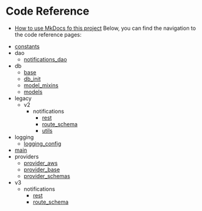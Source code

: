 # Code Reference

- [How to use MkDocs fo this project](https://github.com/department-of-veterans-affairs/va-enp-api/wiki)
Below, you can find the navigation to the code reference pages:

* [constants](constants.md)
* dao
    * [notifications_dao](dao/notifications_dao.md)
* db
    * [base](db/base.md)
    * [db_init](db/db_init.md)
    * [model_mixins](db/model_mixins.md)
    * [models](db/models.md)
* legacy
    * v2
        * notifications
            * [rest](legacy/v2/notifications/rest.md)
            * [route_schema](legacy/v2/notifications/route_schema.md)
            * [utils](legacy/v2/notifications/utils.md)
* logging
    * [logging_config](logging/logging_config.md)
* [main](main.md)
* providers
    * [provider_aws](providers/provider_aws.md)
    * [provider_base](providers/provider_base.md)
    * [provider_schemas](providers/provider_schemas.md)
* v3
    * notifications
        * [rest](v3/notifications/rest.md)
        * [route_schema](v3/notifications/route_schema.md)
